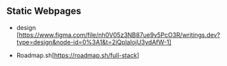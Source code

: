 ## Static Webpages

- design [https://www.figma.com/file/nh0V05z3NB87ue9v5PcO3R/writings.dev?type=design&node-id=0%3A1&t=2iQplaIojU3ydAfW-1]

- Roadmap.sh[https://roadmap.sh/full-stack]